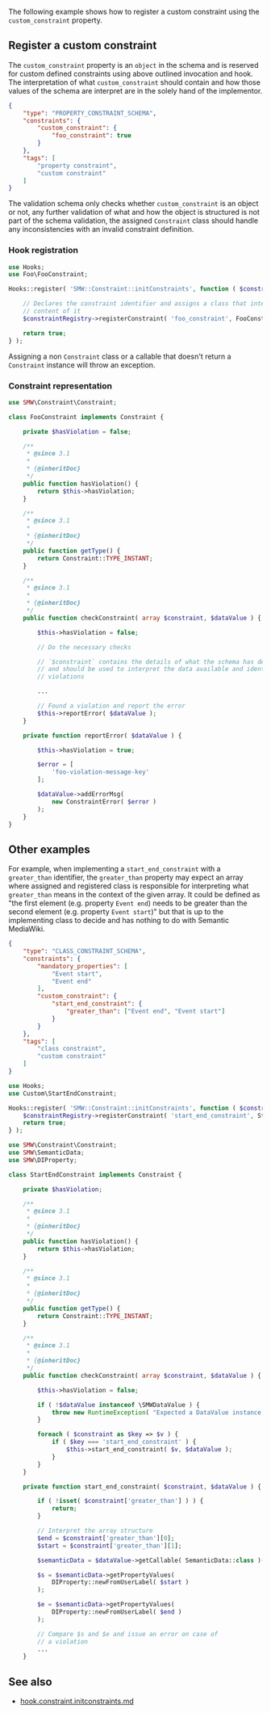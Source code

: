 The following example shows how to register a custom constraint using the `custom_constraint` property.

## Register a custom constraint

The `custom_constraint` property is an `object` in the schema and is reserved for custom defined constraints using above outlined invocation and hook. The interpretation of what `custom_constraint` should contain and how those values of the schema are interpret are in the solely hand of the implementor.

```json
{
	"type": "PROPERTY_CONSTRAINT_SCHEMA",
	"constraints": {
		"custom_constraint": {
			"foo_constraint": true
		}
	},
	"tags": [
		"property constraint",
		"custom constraint"
	]
}
```
The validation schema only checks whether `custom_constraint` is an object or not, any further validation of what and how the object is structured is not part of the schema validation, the assigned `Constraint` class should handle any inconsistencies with an invalid constraint definition.

### Hook registration

```php
use Hooks;
use Foo\FooConstraint;

Hooks::register( 'SMW::Constraint::initConstraints', function ( $constraintRegistry ) {

	// Declares the constraint identifier and assigns a class that interprets the
	// content of it
	$constraintRegistry->registerConstraint( 'foo_constraint', FooConstraint::class );

	return true;
} );
```

Assigning a non `Constraint` class or a callable that doesn't return a `Constraint` instance will throw an exception.

### Constraint representation

```php
use SMW\Constraint\Constraint;

class FooConstraint implements Constraint {

	private $hasViolation = false;

	/**
	 * @since 3.1
	 *
	 * {@inheritDoc}
	 */
	public function hasViolation() {
		return $this->hasViolation;
	}

	/**
	 * @since 3.1
	 *
	 * {@inheritDoc}
	 */
	public function getType() {
		return Constraint::TYPE_INSTANT;
	}

	/**
	 * @since 3.1
	 *
	 * {@inheritDoc}
	 */
	public function checkConstraint( array $constraint, $dataValue ) {

		$this->hasViolation = false;

		// Do the necessary checks

		// `$constraint` contains the details of what the schema has defined
		// and should be used to interpret the data available and identify any
		// violations

		...

		// Found a violation and report the error
		$this->reportError( $dataValue );
	}

	private function reportError( $dataValue ) {

		$this->hasViolation = true;

		$error = [
			'foo-violation-message-key'
		];

		$dataValue->addErrorMsg(
			new ConstraintError( $error )
		);
	}
}
```

## Other examples

For example, when implementing a `start_end_constraint` with a `greater_than` identifier, the `greater_than` property may expect an array where assigned and registered class is responsible for interpreting what `greater_than` means in the context of the given array. It could be defined as "the first element (e.g. property `Event end`) needs to be greater than the second element (e.g. property `Event start`)" but that is up to the implementing class to decide and has nothing to do with Semantic MediaWiki.


```json
{
	"type": "CLASS_CONSTRAINT_SCHEMA",
	"constraints": {
		"mandatory_properties": [
			"Event start",
			"Event end"
		],
		"custom_constraint": {
			"start_end_constraint": {
				"greater_than": ["Event end", "Event start"]
			}
		}
	},
	"tags": [
		"class constraint",
		"custom constraint"
	]
}
```

```php
use Hooks;
use Custom\StartEndConstraint;

Hooks::register( 'SMW::Constraint::initConstraints', function ( $constraintRegistry ) {
	$constraintRegistry->registerConstraint( 'start_end_constraint', StartEndConstraint::class );
	return true;
} );
```

```php
use SMW\Constraint\Constraint;
use SMW\SemanticData;
use SMW\DIProperty;

class StartEndConstraint implements Constraint {

	private $hasViolation;

	/**
	 * @since 3.1
	 *
	 * {@inheritDoc}
	 */
	public function hasViolation() {
		return $this->hasViolation;
	}

	/**
	 * @since 3.1
	 *
	 * {@inheritDoc}
	 */
	public function getType() {
		return Constraint::TYPE_INSTANT;
	}

	/**
	 * @since 3.1
	 *
	 * {@inheritDoc}
	 */
	public function checkConstraint( array $constraint, $dataValue ) {

		$this->hasViolation = false;

		if ( !$dataValue instanceof \SMWDataValue ) {
			throw new RuntimeException( "Expected a DataValue instance!" );
		}

		foreach ( $constraint as $key => $v ) {
			if ( $key === 'start_end_constraint' ) {
				$this->start_end_constraint( $v, $dataValue );
			}
		}
	}

	private function start_end_constraint( $constraint, $dataValue ) {

		if ( !isset( $constraint['greater_than'] ) ) {
			return;
		}

		// Interpret the array structure
		$end = $constraint['greater_than'][0];
		$start = $constraint['greater_than'][1];

		$semanticData = $dataValue->getCallable( SemanticData::class )();

		$s = $semanticData->getPropertyValues(
			DIProperty::newFromUserLabel( $start )
		);

		$e = $semanticData->getPropertyValues(
			DIProperty::newFromUserLabel( $end )
		);

		// Compare $s and $e and issue an error on case of
		// a violation
		...
	}
```

## See also

- [hook.constraint.initconstraints.md][hook.constraint.initconstraints]

[hook.constraint.initconstraints]:https://github.com/SemanticMediaWiki/SemanticMediaWiki/blob/master/docs/technical/hooks/hook.constraint.initconstraints.md
